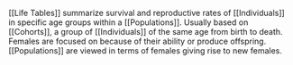 [[Life Tables]] summarize survival and reproductive rates of [[Individuals]] in specific age groups within a [[Populations]]. Usually based on [[Cohorts]], a group of [[Individuals]] of the same age from birth to death.
Females are focused on because of their ability or produce offspring.
[[Populations]] are viewed in terms of females giving rise to new females.